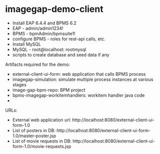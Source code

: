 # imagegap-demo-client

* Install EAP 6.4.4 and BPMS 6.2
* EAP - admin/admin1234!
* BPMS - bpmAdmin/bpmsuite1!
* configure BPMS - roles for rest-api calls, etc.
* Install MySQL
* MySQL - root@localhost: rootmysql
* scripts to create database and seed data if any

Artifacts required for the demo:
* external-client-ui-form: web application that calls BPMS process
* imagegap-simulation: simulate multiple process instances at various stages
* image-gap-bpm-repo: BPM project
* bpms-imagegap-workitemhandlers: workitem handler java code
*

URLs:
* External web application url: http://localhost:8080/external-client-ui-form-1.0
* List of posters in DB: http://localhost:8080/external-client-ui-form-1.0/master-poster.jsp
* List of movie requests in DB: http://localhost:8080/external-client-ui-form-1.0/movie-requests.jsp
